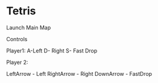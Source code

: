# Tetris

Launch Main Map

Controls 

Player1:
A-Left
D- Right
S- Fast Drop

Player 2:

LeftArrow - Left
RightArrow - Right
DownArrow - FastDrop
